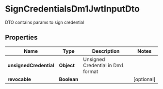# SignCredentialsDm1JwtInputDto

DTO contains params to sign credential

## Properties

| Name                   | Type        | Description                       | Notes      |
| ---------------------- | ----------- | --------------------------------- | ---------- |
| **unsignedCredential** | **Object**  | Unsigned Credential in Dm1 format |            |
| **revocable**          | **Boolean** |                                   | [optional] |
